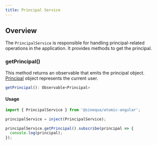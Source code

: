 ```yaml
---
title: Principal Service
---
```


## Overview

The `PrincipalService` is responsible for handling principal-related operations in the application. It provides methods to get the principal.

### getPrincipal()

This method returns an observable that emits the principal object.  
[Principal](../../atomic/api/principal#fetchprincipal) object represents the current user.

```typescript
getPrincipal(): Observable<Principal>
```

#### Usage
```typescript
import { PrincipalService } from '@sinequa/atomic-angular';

principalService = inject(PrincipalService);

principalService.getPrincipal().subscribe(principal => {
  console.log(principal);
});
```
